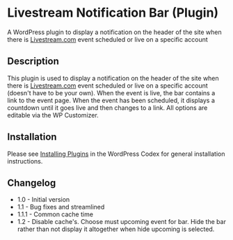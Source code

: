 Livestream Notification Bar (Plugin)
==========================

A WordPress plugin to display a notification on the header of the site when there is [Livestream.com](http://livestream.com) event scheduled or live on a specific account 

Description
-----------

This plugin is used to display a notification on the header of the site when there is [Livestream.com](http://livestream.com) event scheduled or live on a specific account (doesn't have to be your own). When the event is live, the bar contains a link to the event page. When the event has been scheduled, it displays a countdown until it goes live and then changes to a link. All options are editable via the WP Customizer.

Installation
------------

Please see [Installing Plugins](http://codex.wordpress.org/Managing_Plugins#Installing_Plugins) in the WordPress Codex for general installation instructions.

Changelog
---------

* 1.0   - Initial version
* 1.1   - Bug fixes and streamlined
* 1.1.1 - Common cache time
* 1.2   - Disable cache's. Choose must upcoming event for bar. Hide the bar rather than not display it altogether when hide upcoming is selected.